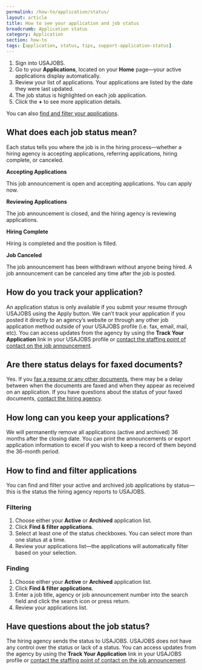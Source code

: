 ```yaml
---
permalink: /how-to/application/status/
layout: article
title: How to see your application and job status
breadcrumb: Application status
category: Application
section: how-to
tags: [application, status, tips, support-application-status]
---
```


1.	Sign into USAJOBS.
2.	Go to your **Applications**, located on your **Home** page—your active applications display automatically.
3.	Review your list of applications. Your applications are listed by the date they were last updated.
4.	The job status is highlighted on each job application.
5.	Click the **+** to see more application details.

You can also [find and filter your applications](#how-to-find-and-filter-applications).

## What does each job status mean?

Each status tells you where the job is in the hiring process—whether a hiring agency is accepting applications, referring applications, hiring complete, or canceled.

**Accepting Applications**

This job announcement is open and accepting applications. You can apply now.

**Reviewing Applications**

The job announcement is closed, and the hiring agency is reviewing applications.

**Hiring Complete**

Hiring is completed and the position is filled.

**Job Canceled**

The job announcement has been withdrawn without anyone being hired. A job announcement can be canceled any time after the job is posted.

## How do you track your application?

An application status is only available if you submit your resume through USAJOBS using the Apply button. We can’t track your application if you posted it directly to an agency’s website or through any other job application method outside of your USAJOBS profile (i.e. fax, email, mail, etc). You can access updates from the agency by using the **Track Your Application** link in your USAJOBS profile or [contact the staffing point of contact on the job announcement](../agency/contact/).

## Are there status delays for faxed documents?

Yes. If you [fax a resume or any other documents](../../account/documents/fax/), there may be a delay between when the documents are faxed and when they appear as received on an application. If you have questions about the status of your faxed documents, [contact the hiring agency](../agency/contact/).

## How long can you keep your applications?

We will permanently remove all applications (active and archived) 36 months after the closing date. You can print the announcements or export application information to excel if you wish to keep a record of them beyond the 36-month period.

## How to find and filter applications  

You can find and filter your active and archived job applications by status—this is the status the hiring agency reports to USAJOBS.

### Filtering

1.	Choose either your **Active** or **Archived** application list.
2.	Click **Find &amp; filter applications**.
3.	Select at least one of the status checkboxes. You can select more than one status at a time.
4.	Review your applications list—the applications will automatically filter based on your selection.

### Finding

1.	Choose either your **Active** or **Archived** application list.
2.	Click **Find &amp; filter applications**.
3.	Enter a job title, agency or job announcement number into the search field and click the search icon or press return.
4.	Review your applications list.

## Have questions about the job status?

The hiring agency sends the status to USAJOBS. USAJOBS does not have any control over the status or lack of a status. You can access updates from the agency by using the **Track Your Application** link in your USAJOBS profile or [contact the staffing point of contact on the job announcement](../agency/contact/).
